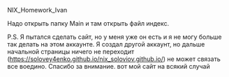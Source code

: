 NIX_Homework_Ivan

Надо открыть папку Main и там открыть файл индекс.

P.S. Я пытался сделать сайт, но у меня уже он есть и я не могу больше так делать на этом аккаунте. Я создал другой аккаунт, но дальше начальной страницы ничего не переходит (https://solovey4enko.github.io/nix_soloviov.github.io/) не может связать все воедино. Спасибо за внимание.  вот мой сайт на всякий случай

